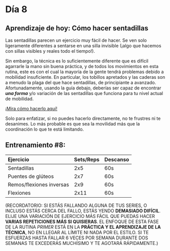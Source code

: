 # Día 8

## Aprendizaje de hoy: Cómo hacer sentadillas

Las sentadillas parecen un ejercicio muy fácil de hacer. Se ven solo ligeramente diferentes a sentarse en una silla invisible (¡algo que hacemos con sillas visibles y reales todo el tiempo!).

Sin embargo, la técnica es lo suficientemente diferente que es difícil agarrarle la mano sin buena práctica, y de todos los movimientos en esta rutina, este es con el cual la mayoría de la gente tendrá problemas debido a mobilidad insuficiente. En particular, los tobillos apretados y las caderas son a menudo la plaga del que hace sentadillas, de principiante a avanzado. Afortunadamente, usando la guía debajo, deberías ser capaz de encontrar ***una forma*** y/o variación de las sentadillas que funciona para tu nivel actual de mobilidad.

[¡Mira cómo hacerlo aquí!](https://www.nick-e.com/squat/)

Solo para enfatizar, si no puedes hacerlo directamente, no te frustres ni te desanimes. Lo más probable es que sea la movilidad más que la coordinación lo que te está limitando.

## Entrenamiento #8:

|Ejercicio|Sets/Reps|Descanso|
|:-|:-|:-|
|Sentadillas|2x5|60s|
|Puentes de glúteos|2x7|60s|
|Remos/flexiones inversas|2x9|60s|
|Flexiones|2x11|60s|

(RECORDATORIO: SI ESTÁS FALLANDO ALGUNA DE TUS SERIES, O INCLUSO ESTÁS CERCA DEL FALLO, ESTÁS YENDO **DEMASIADO DIFÍCIL**. ELIJE UNA VARIACIÓN DE EJERCICIO MÁS FÁCIL QUE PUEDAS HACER **VARIAS REPETICIONES MÁS SI QUISIERAS**. EL ENFOQUE DE ESTA FASE DE LA RUTINA *PRIMER* ESTÁ EN LA **PRÁCTICA Y EL APRENDIZAJE DE LA TÉCNICA**, NO EN LLEGAR AL LÍMITE NI NADA POR EL ESTILO. SI TE ESFUERZAS HASTA FALLAR 6 VECES POR SEMANA DURANTE DOS SEMANAS TE EXCEDERÁS MUCHÍSIMO Y TE AGOTARÁ RÁPIDAMENTE.)
